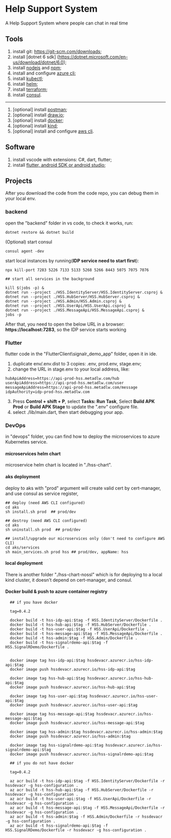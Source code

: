 # Help Support System

A Help Support System where people can chat in real time

## Tools

1. install git: https://git-scm.com/downloads;
2. install \[dotnet 6 sdk\] (https://dotnet.microsoft.com/en-us/download/dotnet/6.0);
3. install [nodejs](https://nodejs.org/en/download/) and [npm](https://www.npmjs.com/package/npm);
4. install and configure [azure cli](https://learn.microsoft.com/en-us/cli/azure/install-azure-cli);
5. install [kubectl](https://kubernetes.io/docs/tasks/tools/);
6. install [helm](https://helm.sh/docs/intro/install/);
7. install [terraform](https://developer.hashicorp.com/terraform/tutorials/aws-get-started/install-cli);
8. install [consul](https://developer.hashicorp.com/consul/downloads?host=www.consul.io).

---

1. \[optional\] install [postman](https://www.postman.com/downloads/);
2. \[optional\] install [draw.io](https://github.com/jgraph/drawio-desktop/releases);
3. \[optional\] install [docker](https://www.docker.com/);
4. \[optional\] install [kind](https://kubernetes.io/docs/tasks/tools/#kind);
5. \[optional\] install and configure [aws cli](https://aws.amazon.com/cli/).

## Software

1. install vscode with extensions: C#, dart, flutter;
2. install [flutter, android SDK or android studio](https://docs.flutter.dev/get-started/install);


## Projects

After you download the code from the code repo, you can debug them in your local env.

### backend

open the "backend" folder in vs code, to check it works, run:

```
dotnet restore && dotnet build
```

(Optional) start consul 
```
consul agent -dev
```

start local instances by running(**IDP service need to start first**):
```
npx kill-port 7283 5226 7133 5133 5268 5266 8443 5075 7075 7076
```

```
## start all services in the background

kill $(jobs -p) &
dotnet run --project ./HSS.IdentityServer/HSS.IdentityServer.csproj &
dotnet run --project ./HSS.HubServer/HSS.HubServer.csproj &
dotnet run --project ./HSS.Admin/HSS.Admin.csproj &
dotnet run --project ./HSS.UserApi/HSS.UserApi.csproj &
dotnet run --project ./HSS.MessageApi/HSS.MessageApi.csproj &
jobs -p
```
After that, you need to open the below URL in a browser: **https://localhost:7283**, so the IDP service starts working


### Flutter

flutter code in the "FlutterClient\\signalr_demo_app" folder, open it in ide.

1. duplicate env/.env.dist to 3 copies: .env, prod.env, stage.env;
2. change the URL in stage.env to your local address, like:

```
hubApiAddress=https://api-prod-hss.metadlw.com/hub
userApiAddress=https://api-prod-hss.metadlw.com/user
messageApiAddress=https://api-prod-hss.metadlw.com/message
idpAuthority=idp-prod-hss.metadlw.com
```

3. Press **Control + shift + P**, select **Tasks: Run Task**, Select **Build APK Prod** or **Build APK Stage** to update the ".env" configure file.
4. select ./lib/main.dart, then start debugging your app.

### DevOps

in "devops" folder, you can find how to deploy the microservices to azure Kubernetes service.

#### microservices helm chart

microservice helm chart is located in "./hss-chart".

#### aks deployment

deploy to aks with "prod" argument will create valid cert by cert-manager, and use consul as service register,

```
## deploy (need AWS CLI configured)
cd aks
sh install.sh prod  ## prod/dev
```

```
## destroy (need AWS CLI configured)
cd aks
sh uninstall.sh prod  ## prod/dev
```

```
## install/upgrade our microservices only (don't need to configure AWS CLI)
cd aks/services
sh main_services.sh prod hss ## prod/dev, appName: hss
```

#### local deployment

There is another folder "./hss-chart-nossl" which is for deploying to a local kind cluster, it doesn't depend on cert-manager, and consul.

#### Docker build & push to azure container registry

```
  ## if you have docker
  
  tag=0.4.2

  docker build -t hss-idp-api:$tag -f HSS.IdentityServer/Dockerfile . 
  docker build -t hss-hub-api:$tag -f HSS.HubServer/Dockerfile . 
  docker build -t hss-user-api:$tag -f HSS.UserApi/Dockerfile .
  docker build -t hss-message-api:$tag -f HSS.MessageApi/Dockerfile .
  docker build -t hss-admin:$tag -f HSS.Admin/Dockerfile .
  docker build -t hss-signalrdemo-api:$tag -f HSS.SignalRDemo/Dockerfile .


  docker image tag hss-idp-api:$tag hssdevacr.azurecr.io/hss-idp-api:$tag
  docker image push hssdevacr.azurecr.io/hss-idp-api:$tag

  docker image tag hss-hub-api:$tag hssdevacr.azurecr.io/hss-hub-api:$tag
  docker image push hssdevacr.azurecr.io/hss-hub-api:$tag

  docker image tag hss-user-api:$tag hssdevacr.azurecr.io/hss-user-api:$tag
  docker image push hssdevacr.azurecr.io/hss-user-api:$tag

  docker image tag hss-message-api:$tag hssdevacr.azurecr.io/hss-message-api:$tag
  docker image push hssdevacr.azurecr.io/hss-message-api:$tag

  docker image tag hss-admin:$tag hssdevacr.azurecr.io/hss-admin:$tag
  docker image push hssdevacr.azurecr.io/hss-admin:$tag

  docker image tag hss-signalrdemo-api:$tag hssdevacr.azurecr.io/hss-signalrdemo-api:$tag
  docker image push hssdevacr.azurecr.io/hss-signalrdemo-api:$tag
```
```
  ## if you do not have docker
    
  tag=0.4.2
  
  az acr build -t hss-idp-api:$tag -f HSS.IdentityServer/Dockerfile -r hssdevacr -g hss-configuration .
  az acr build -t hss-hub-api:$tag -f HSS.HubServer/Dockerfile -r hssdevacr -g hss-configuration .
  az acr build -t hss-user-api:$tag -f HSS.UserApi/Dockerfile -r hssdevacr -g hss-configuration .
  az acr build -t hss-message-api:$tag -f HSS.MessageApi/Dockerfile -r hssdevacr -g hss-configuration .
  az acr build -t hss-admin:$tag -f HSS.Admin/Dockerfile -r hssdevacr -g hss-configuration .
  az acr build -t hss-signalrdemo-api:$tag -f HSS.SignalRDemo/Dockerfile -r hssdevacr -g hss-configuration .

 ```